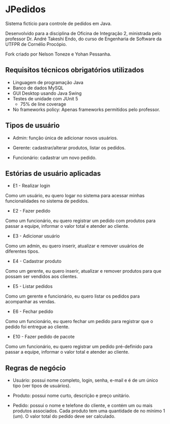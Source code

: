 # JPedidos
Sistema fictício para controle de pedidos em Java.

Desenvolvido para a disciplina de Oficina de Integração 2, ministrada pelo professor Dr. André Takeshi Endo, do curso de Engenharia de Software da UTFPR de Cornélio Procópio.

Fork criado por Nelson Toneze e Yohan Pessanha.

## Requisitos técnicos obrigatórios utilizados
- Linguagem de programação Java
- Banco de dados MySQL
- GUI Desktop usando Java Swing
- Testes de unidade com JUnit 5
    - 75% de line coverage
- No frameworks policy: Apenas frameworks permitidos pelo professor.

## Tipos de usuário

- Admin: função única de adicionar novos usuários.

- Gerente: cadastrar/alterar produtos, listar os pedidos.

- Funcionário: cadastrar um novo pedido. 

## Estórias de usuário aplicadas

- E1 - Realizar login

Como um usuário, eu quero logar no sistema para acessar minhas funcionalidades no sistema de pedidos.

- E2 - Fazer pedido

Como um funcionário, eu quero registrar um pedido com produtos para passar a equipe, informar o valor total e atender ao cliente.

- E3 - Adicionar usuário

Como um admin, eu quero inserir, atualizar e remover usuários de diferentes tipos. 

- E4 - Cadastrar produto

Como um gerente, eu quero inserir, atualizar e remover produtos para que possam ser vendidos aos clientes.

- E5 - Listar pedidos

Como um gerente e funcionário, eu quero listar os pedidos para acompanhar as vendas. 

- E6 - Fechar pedido

Como um funcionário, eu quero fechar um pedido para registrar que o pedido foi entregue ao cliente.

- E10 - Fazer pedido de pacote

Como um funcionário, eu quero registrar um pedido pré-definido para passar a equipe, informar o valor total e atender ao cliente.


## Regras de negócio

- Usuário: possui nome completo, login, senha, e-mail e é de um único tipo (ver tipos de usuários). 

- Produto: possui nome curto, descrição e preço unitário. 

- Pedido: possui o nome e telefone do cliente, e contém um ou mais produtos associados. Cada produto tem uma quantidade de no mínimo 1 (um). O valor total do pedido deve ser calculado. 
